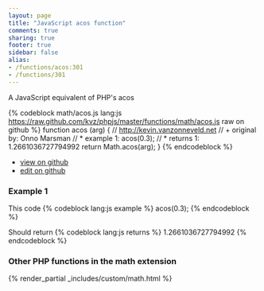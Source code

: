 ```yaml
---
layout: page
title: "JavaScript acos function"
comments: true
sharing: true
footer: true
sidebar: false
alias:
- /functions/acos:301
- /functions/301
---
```

<!-- Generated by Rakefile:build -->
A JavaScript equivalent of PHP's acos

{% codeblock math/acos.js lang:js https://raw.github.com/kvz/phpjs/master/functions/math/acos.js raw on github %}
function acos (arg) {
  // http://kevin.vanzonneveld.net
  // +   original by: Onno Marsman
  // *     example 1: acos(0.3);
  // *     returns 1: 1.2661036727794992
  return Math.acos(arg);
}
{% endcodeblock %}

 - [view on github](https://github.com/kvz/phpjs/blob/master/functions/math/acos.js)
 - [edit on github](https://github.com/kvz/phpjs/edit/master/functions/math/acos.js)

### Example 1
This code
{% codeblock lang:js example %}
acos(0.3);
{% endcodeblock %}

Should return
{% codeblock lang:js returns %}
1.2661036727794992
{% endcodeblock %}


### Other PHP functions in the math extension
{% render_partial _includes/custom/math.html %}
